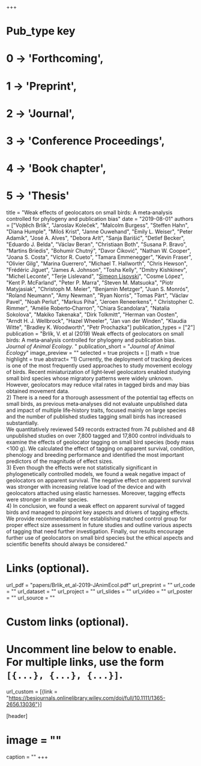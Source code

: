 +++
# Pub_type key
# 0 -> 'Forthcoming',
# 1 -> 'Preprint',
# 2 -> 'Journal',
# 3 -> 'Conference Proceedings',
# 4 -> 'Book chapter',
# 5 -> 'Thesis'
  
title = "Weak effects of geolocators on small birds: A meta‐analysis controlled for phylogeny and publication bias"
date = "2019-08-01"
authors = ["Vojtěch Brlík", "Jaroslav Koleček", "Malcolm Burgess", "Steffen Hahn", "Diana Humple", "Miloš Krist", "Janne Ouwehand", "Emily L. Weiser", "Peter Adamík", "José A. Alves", "Debora Arlt", "Sanja Barišić", "Detlef Becker", "Eduardo J. Belda", "Václav Beran", "Christiaan Both", "Susana P. Bravo", "Martins Briedis", "Bohumír Chutný", "Davor Ćiković", "Nathan W. Cooper", "Joana S. Costa", "Víctor R. Cueto", "Tamara Emmenegger", "Kevin Fraser", "Olivier Gilg", "Marina Guerrero", "Michael T. Hallworth", "Chris Hewson", "Frédéric Jiguet", "James A. Johnson", "Tosha Kelly", "Dmitry Kishkinev", "Michel Leconte", "Terje Lislevand", "[Simeon Lisovski](https://slisovski.netlify.com/)", "Cosme López", "Kent P. McFarland", "Peter P. Marra", "Steven M. Matsuoka", "Piotr Matyjasiak", "Christoph M. Meier", "Benjamin Metzger", "Juan S. Monrós", "Roland Neumann", "Amy Newman", "Ryan Norris", "Tomas Pärt", "Václav Pavel", "Noah Perlut", "Markus Piha", "Jeroen Reneerkens", " Christopher C. Rimmer", "Amélie Roberto‐Charron", "Chiara Scandolara", "Natalia Sokolova", "Makiko Takenaka", "Dirk Tolkmitt",  "Herman van Oosten", "Arndt H. J. Wellbrock", "Hazel Wheeler", "Jan van der Winden", "Klaudia Witte", "Bradley K. Woodworth", "Petr Prochazka"]
publication_types = ["2"]
publication = "Brlík, V. et al (2019) Weak effects of geolocators on small birds: A meta‐analysis controlled for phylogeny and publication bias. _Journal of Animal Ecology_. "
publication_short = "_Journal of Animal Ecology_"
image_preview = ""
selected = true
projects = []
math = true
highlight = true
abstract= "1) Currently, the deployment of tracking devices is one of the most frequently used approaches to study movement ecology of birds. Recent miniaturization of light‐level geolocators enabled studying small bird species whose migratory patterns were widely unknown. However, geolocators may reduce vital rates in tagged birds and may bias obtained movement data.<br /> 2) There is a need for a thorough assessment of the potential tag effects on small birds, as previous meta‐analyses did not evaluate unpublished data and impact of multiple life‐history traits, focused mainly on large species and the number of published studies tagging small birds has increased substantially.<br /> We quantitatively reviewed 549 records extracted from 74 published and 48 unpublished studies on over 7,800 tagged and 17,800 control individuals to examine the effects of geolocator tagging on small bird species (body mass <100 g). We calculated the effect of tagging on apparent survival, condition, phenology and breeding performance and identified the most important predictors of the magnitude of effect sizes. <br /> 3) Even though the effects were not statistically significant in phylogenetically controlled models, we found a weak negative impact of geolocators on apparent survival. The negative effect on apparent survival was stronger with increasing relative load of the device and with geolocators attached using elastic harnesses. Moreover, tagging effects were stronger in smaller species.<br /> 4) In conclusion, we found a weak effect on apparent survival of tagged birds and managed to pinpoint key aspects and drivers of tagging effects. We provide recommendations for establishing matched control group for proper effect size assessment in future studies and outline various aspects of tagging that need further investigation. Finally, our results encourage further use of geolocators on small bird species but the ethical aspects and scientific benefits should always be considered."
  
# Links (optional).
url_pdf = "papers/Brlik_et_al-2019-JAnimEcol.pdf"
url_preprint = ""
url_code = ""
url_dataset = ""
url_project = ""
url_slides = ""
url_video = ""
url_poster = ""
url_source = ""
  
# Custom links (optional).
#   Uncomment line below to enable. For multiple links, use the form `[{...}, {...}, {...}]`.
url_custom = [{link = "https://besjournals.onlinelibrary.wiley.com/doi/full/10.1111/1365-2656.13036"}]
  
[header]
# image = ""
caption = ""
+++